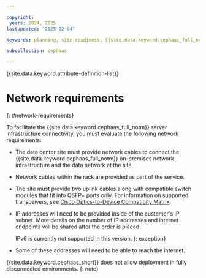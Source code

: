 ```yaml
---

copyright:
 years: 2024, 2025
lastupdated: "2025-02-04"

keywords: planning, site-readiness, {{site.data.keyword.cephaas_full_notm}}, network requirement

subcollection: cephaas

---
```


{{site.data.keyword.attribute-definition-list}}

# Network requirements
{: #network-requirements}

To facilitate the {{site.data.keyword.cephaas_full_notm}} server infrastructure connectivity, you must evaluate the following network requirements:

* The data center site must provide network cables to connect the {{site.data.keyword.cephaas_full_notm}} on-premises network infrastructure and the data network at the site.

* Network cables within the rack are provided as part of the service.

* The site must provide two uplink cables along with compatible switch modules that fit into QSFP+ ports only. For information on supported transceivers, see [Cisco Optics-to-Device Compatibity Matrix](https://tmgmatrix.cisco.com/?si=93600CD-GX).

* IP addresses will need to be provided inside of the customer's IP subnet. More details on the number of IP addresses and internet endpoints will be shared after the order is placed.

    IPv6 is currently not supported in this version.
    {: exception}

* Some of these addresses will need to be able to reach the internet.

{{site.data.keyword.cephaas_short}} does not allow deployment in fully disconnected environments.
{: note}
